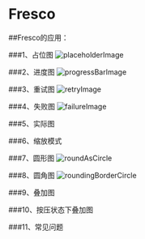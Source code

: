 # Fresco
##Fresco的应用：

###1、占位图
![placeholderImage](https://github.com/scp504677840/Fresco/blob/master/demonstration%20figure/placeholderImage.png)

###2、进度图
![progressBarImage](https://github.com/scp504677840/Fresco/blob/master/demonstration%20figure/progressBarImage.gif)

###3、重试图
![retryImage](https://github.com/scp504677840/Fresco/blob/master/demonstration%20figure/retryImage.gif)

###4、失败图
![failureImage](https://github.com/scp504677840/Fresco/blob/master/demonstration%20figure/failureImage.gif)

###5、实际图 

###6、缩放模式 

###7、圆形图
![roundAsCircle](https://github.com/scp504677840/Fresco/blob/master/demonstration%20figure/roundAsCircle.gif)

###8、圆角图
![roundingBorderCircle](https://github.com/scp504677840/Fresco/blob/master/demonstration%20figure/roundingBorderCircle.gif)

###9、叠加图 

###10、按压状态下叠加图 

###11、常见问题
